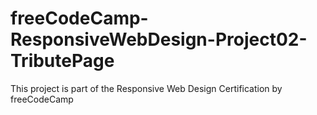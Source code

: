 # freeCodeCamp-ResponsiveWebDesign-Project02-TributePage
 This project is part of the Responsive Web Design Certification by freeCodeCamp 

